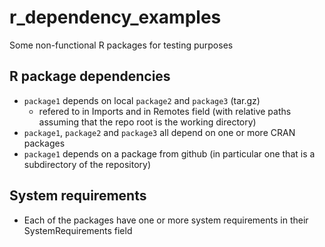 # r_dependency_examples

Some non-functional R packages for testing purposes

## R package dependencies

* `package1` depends on local `package2` and `package3` (tar.gz)
     * refered to in Imports and in Remotes field (with relative paths assuming that the repo root is the working directory)
* `package1`, `package2` and `package3` all depend on one or more CRAN packages
* `package1` depends on a package from github (in particular one that is a subdirectory of the repository)

## System requirements

* Each of the packages have one or more system requirements in their SystemRequirements field 